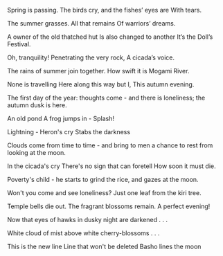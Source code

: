 Spring is passing.
The birds cry, and the fishes’ eyes are 
With tears.

The summer grasses.
All that remains
Of warriors’ dreams.

A owner of the old thatched hut
Is also changed to another
It’s the Doll’s Festival.

Oh, tranquility!
Penetrating the very rock,
A cicada’s voice.

The rains of summer join together.
How swift it is
Mogami River.

None is travelling
Here along this way but I,
This autumn evening.

The first day of the year:
thoughts come - and there is loneliness;
the autumn dusk is here.

An old pond
A frog jumps in -
Splash!

Lightning -
Heron's cry
Stabs the darkness

Clouds come from time to time -
and bring to men a chance to rest
from looking at the moon.

In the cicada's cry
There's no sign that can foretell
How soon it must die.

Poverty's child -
he starts to grind the rice,
and gazes at the moon.

Won't you come and see
loneliness? Just one leaf
from the kiri tree.

Temple bells die out.
The fragrant blossoms remain.
A perfect evening!

Now that eyes of hawks
in dusky night
are darkened . . .

White cloud of mist
above white
cherry-blossoms . . .

This is the new line
Line that won't be deleted
Basho lines the moon
